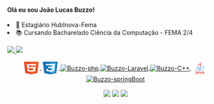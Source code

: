 <h4>Olá eu sou João Lucas Buzzo!</h4>
<li>🔭 Estagiário HubInova-Fema</li>
<li>📚 Cursando Bacharelado Ciência da Computação - FEMA 2/4</li>

<br>
<div align="center" style="display: flex;">
  <a href="https://github.com/JoBuzzo">
  <img height="180em" src="https://github-readme-stats.vercel.app/api?username=JoBuzzo&show_icons=true&show_icons=true&theme=nightowl&include_all_commits=true&count_private=true"/>
  <img height="180em" src="https://github-readme-stats.vercel.app/api/top-langs/?username=JoBuzzo&layout=compact&langs_count=7&theme=nightowl"/>
</div>
<div style="display: inline_block" align="center"><br>
  <img align="center" alt="Buzzo-HTML" height="30" width="40" src="https://raw.githubusercontent.com/devicons/devicon/master/icons/html5/html5-original.svg">
  <img align="center" alt="Buzzo-CSS" height="30" width="40" src="https://raw.githubusercontent.com/devicons/devicon/master/icons/css3/css3-original.svg">
  <img align="center" alt="Buzzo-php" height="30" width="40" src="https://upload.wikimedia.org/wikipedia/commons/thumb/2/27/PHP-logo.svg/2560px-PHP-logo.svg.png">
  <img align="center" alt="Buzzo-Laravel" height="30" width="35" src="https://cdn.worldvectorlogo.com/logos/laravel-1.svg">
  <img align="center" alt="Buzzo-C++" height="30" width="30" src="https://user-images.githubusercontent.com/42747200/46140125-da084900-c26d-11e8-8ea7-c45ae6306309.png">
  <img align="center" alt="Buzzo-java" height="30" width="40" src="https://raw.githubusercontent.com/devicons/devicon/1119b9f84c0290e0f0b38982099a2bd027a48bf1/icons/java/java-original-wordmark.svg">
  <img align="center" alt="Buzzo-springBoot" height="30" width="30" src="https://seeklogo.com/images/S/spring-logo-9A2BC78AAF-seeklogo.com.png">
</div>
  <br>
<div align="center"> 
  <a href="https://instagram.com/joao.buzzo" target="_blank"><img src="https://img.shields.io/badge/-Instagram-%23E4405F?style=for-the-badge&logo=instagram&logoColor=white" target="_blank"></a>
  <a href = "mailto:joaolucas.buzzo@gmail.com"><img src="https://img.shields.io/badge/-Gmail-%23333?style=for-the-badge&logo=gmail&logoColor=white" target="_blank"></a>
  <a href="https://linkedin.com/in/joão-lucas-buzzo-holzle-006469235" target="_blank"><img src="https://img.shields.io/badge/-LinkedIn-%230077B5?style=for-the-badge&logo=linkedin&logoColor=white" target="_blank"></a>
</div>
  
 
